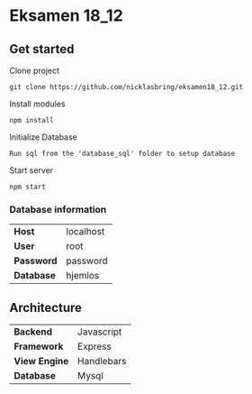 # Eksamen 18_12

## Get started

Clone project
```
git clone https://github.com/nicklasbring/eksamen18_12.git
```
Install modules
```
npm install
```
Initialize Database
```
Run sql from the 'database_sql' folder to setup database
```
Start server
```
npm start
```

### Database information
|   |   |       
|---|---|
|  **Host** |  localhost |
|  **User** |  root |
|  **Password** |  password |
|  **Database** |  hjemlos |

## Architecture
|   |   |
|---|---|
|  **Backend** |  Javascript |
|  **Framework** |  Express |
|  **View Engine** |  Handlebars |
|  **Database** |  Mysql |
